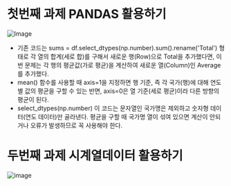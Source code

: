 # 첫번째 과제 PANDAS 활용하기
![Image](https://github.com/user-attachments/assets/2ee1ae86-b362-4160-b17d-23a722f1bf76)
- 기존 코드는 sums = df.select_dtypes(np.number).sum().rename('Total') 형태로 각 열의 합계(세로 합)를 구해서 새로운 행(Row)으로 Total을 추가했다면, 
이번 문제는 각 행의 평균값(가로 평균)을 계산하여 새로운 열(Column)인 Average를 추가했다.
- mean() 함수를 사용할 때 axis=1을 지정하면 행 기준, 즉 각 국가(행)에 대해 연도별 값의 평균을 구할 수 있는 반면, 
axis=0은 열 기준(세로 평균)이라 다른 방향의 평균이 된다.
- select_dtypes(np.number) 이 코드는 문자열인 국가명은 제외하고 숫자형 데이터(연도 데이터)만 골라낸다. 
평균을 구할 때 국가명 열이 섞여 있으면 계산이 안되거나 오류가 발생하므로 꼭 사용해야 한다.

# 두번째 과제 시계열데이터 활용하기 
![image](https://github.com/user-attachments/assets/8f396444-e85f-4cd2-b092-688b54e392da)
